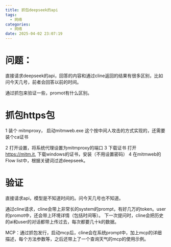```yaml
---
title: 抓包deepseek的api
tags:
  - 网络
categories:
  - 网络
date: 2025-04-02 23:07:19
---
```


# 问题：
直接请求deepseek的api，回答的内容和通过cline返回的结果有很多区别，比如问今天几号，前者会回答以前的时间。

通过抓包来验证一些，promot有什么区别。

# 抓包https包
1 装个 mitmproxy， 启动mitmweb.exe
  这个按中间人攻击的方式实现的，还需要装个ca证书

2 打开设置，将系统代理设置为mitmproxy的端口
3 下载证书
打开 https://mitm.it,  下载windows的证书，安装（不用设置密码）
4 在mitmweb的Flow list中，根据关键词过滤deepseek。

# 验证
直接请求api，模型是不知道时间的。问今天几号也不知道。

通过cline请求，cline会带上非常长的system的prompt，有好几万的token。user的promot中，还会带上环境详情（包括时间等）。
下一次提问时，cline会把历史的ai和user的对话都带上传过去，每次都要几十k的数据。

MCP：通过抓包发行，启动mcp后，cline会在系统prompt中，加上mcp的详细描述，每个方法参数等，之后还带上了一个查询天气的mcp的使用示例。
